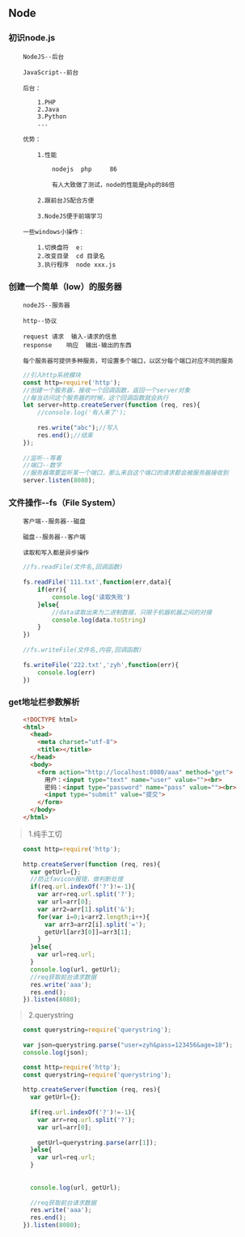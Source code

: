 ## Node

### 初识node.js

		NodeJS--后台
		
		JavaScript--前台
			
		后台：
		
			1.PHP
			2.Java
			3.Python
			...
			
		优势：
		
			1.性能
			
				nodejs	php		86
				
				有人大致做了测试，node的性能是php的86倍
			
			2.跟前台JS配合方便
			
			3.NodeJS便于前端学习
			
		一些windows小操作：
		
			1.切换盘符	e:
			2.改变目录	cd 目录名
			3.执行程序	node xxx.js

### 创建一个简单（low）的服务器

		nodeJS--服务器
		
		http--协议
		
		request	请求	输入-请求的信息
		response	响应	输出-输出的东西
		
		每个服务器可提供多种服务，可设置多个端口，以区分每个端口对应不同的服务

```javascript
	//引入http系统模块
	const http=require('http');
	//创建一个服务器，接收一个回调函数，返回一个server对象
	//每当访问这个服务器的时候，这个回调函数就会执行
	let server=http.createServer(function (req, res){
	  	//console.log('有人来了');
	
	  	res.write("abc");//写入
	  	res.end();//结束
	});
	
	//监听--等着
	//端口--数字
	//服务器需要监听某一个端口，那么来自这个端口的请求都会被服务器接收到
	server.listen(8080);
```

### 文件操作--fs（File System）

		客户端--服务器--磁盘
		
		磁盘--服务器--客户端
		
		读取和写入都是异步操作

```javascript
	//fs.readFile(文件名,回调函数)
	
	fs.readFile('111.txt',function(err,data){
		if(err){
			console.log('读取失败')
		}else{
			//data读取出来为二进制数据，只限于机器机器之间的对接
			console.log(data.toString)
		}
	})
	
	//fs.writeFile(文件名,内容,回调函数)
	
	fs.writeFile('222.txt','zyh',function(err){
		console.log(err)
	})
```

### get地址栏参数解析

```html
	<!DOCTYPE html>
	<html>
	  <head>
	    <meta charset="utf-8">
	    <title></title>
	  </head>
	  <body>
	    <form action="http://localhost:8080/aaa" method="get">
	      用户：<input type="text" name="user" value=""><br>
	      密码：<input type="password" name="pass" value=""><br>
	      <input type="submit" value="提交">
	    </form>
	  </body>
	</html>
```

> 1.纯手工切

```javascript
	const http=require('http');
	
	http.createServer(function (req, res){
	  var getUrl={};
	  //防止favicon报错，做判断处理
	  if(req.url.indexOf('?')!=-1){
	    var arr=req.url.split('?');
	    var url=arr[0];
	    var arr2=arr[1].split('&');
	    for(var i=0;i<arr2.length;i++){
	      var arr3=arr2[i].split('=');
	      getUrl[arr3[0]]=arr3[1];
	    }
	  }else{
	    var url=req.url;
	  }
	  console.log(url, getUrl);
	  //req获取前台请求数据
	  res.write('aaa');
	  res.end();
	}).listen(8080);
```

> 2.querystring

```javascript
	const querystring=require('querystring');
	
	var json=querystring.parse("user=zyh&pass=123456&age=18");
	console.log(json);
```

```javascript
	const http=require('http');
	const querystring=require('querystring');
	
	http.createServer(function (req, res){
	  var getUrl={};
	
	  if(req.url.indexOf('?')!=-1){
	    var arr=req.url.split('?');
	    var url=arr[0];
	    
	    getUrl=querystring.parse(arr[1]);
	  }else{
	    var url=req.url;
	  }
	
	
	  console.log(url, getUrl);
	
	  //req获取前台请求数据
	  res.write('aaa');
	  res.end();
	}).listen(8080);
```
